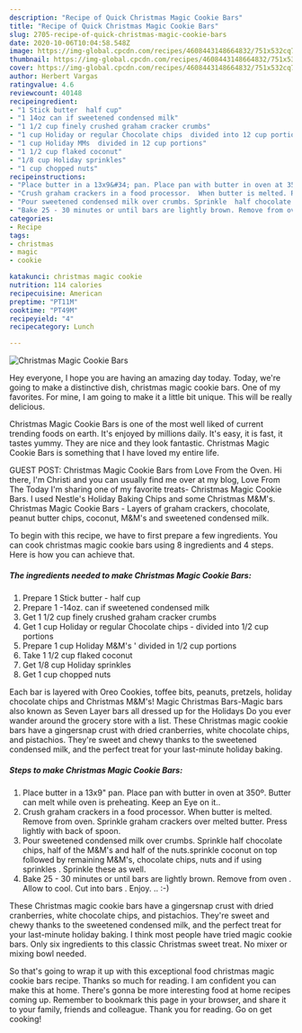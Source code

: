 ```yaml
---
description: "Recipe of Quick Christmas Magic Cookie Bars"
title: "Recipe of Quick Christmas Magic Cookie Bars"
slug: 2705-recipe-of-quick-christmas-magic-cookie-bars
date: 2020-10-06T10:04:58.548Z
image: https://img-global.cpcdn.com/recipes/4608443148664832/751x532cq70/christmas-magic-cookie-bars-recipe-main-photo.jpg
thumbnail: https://img-global.cpcdn.com/recipes/4608443148664832/751x532cq70/christmas-magic-cookie-bars-recipe-main-photo.jpg
cover: https://img-global.cpcdn.com/recipes/4608443148664832/751x532cq70/christmas-magic-cookie-bars-recipe-main-photo.jpg
author: Herbert Vargas
ratingvalue: 4.6
reviewcount: 40148
recipeingredient:
- "1 Stick butter  half cup"
- "1 14oz can if sweetened condensed milk"
- "1 1/2 cup finely crushed graham cracker crumbs"
- "1 cup Holiday or regular Chocolate chips  divided into 12 cup portions"
- "1 cup Holiday MMs  divided in 12 cup portions"
- "1 1/2 cup flaked coconut"
- "1/8 cup Holiday sprinkles"
- "1 cup chopped nuts"
recipeinstructions:
- "Place butter in a 13x9&#34; pan. Place pan with butter in oven at 350º. Butter can melt while oven is preheating. Keep an Eye on it.."
- "Crush graham crackers in a food processor.  When butter is melted. Remove from oven.  Sprinkle graham crackers over melted butter. Press lightly with back of spoon."
- "Pour sweetened condensed milk over crumbs. Sprinkle  half chocolate chips,  half of the M&amp;M&#39;s and half of the nuts.sprinkle coconut on top followed by remaining M&amp;M&#39;s, chocolate chips, nuts and if using sprinkles . Sprinkle these as well."
- "Bake 25 - 30 minutes or until bars are lightly brown. Remove from oven . Allow to cool.  Cut into bars . Enjoy. ..          :-)"
categories:
- Recipe
tags:
- christmas
- magic
- cookie

katakunci: christmas magic cookie 
nutrition: 114 calories
recipecuisine: American
preptime: "PT11M"
cooktime: "PT49M"
recipeyield: "4"
recipecategory: Lunch

---
```



![Christmas Magic Cookie Bars](https://img-global.cpcdn.com/recipes/4608443148664832/751x532cq70/christmas-magic-cookie-bars-recipe-main-photo.jpg)

Hey everyone, I hope you are having an amazing day today. Today, we're going to make a distinctive dish, christmas magic cookie bars. One of my favorites. For mine, I am going to make it a little bit unique. This will be really delicious.

Christmas Magic Cookie Bars is one of the most well liked of current trending foods on earth. It's enjoyed by millions daily. It's easy, it is fast, it tastes yummy. They are nice and they look fantastic. Christmas Magic Cookie Bars is something that I have loved my entire life.

GUEST POST: Christmas Magic Cookie Bars from Love From the Oven. Hi there, I&#39;m Christi and you can usually find me over at my blog, Love From The Today I&#39;m sharing one of my favorite treats- Christmas Magic Cookie Bars. I used Nestle&#39;s Holiday Baking Chips and some Christmas M&amp;M&#39;s. Christmas Magic Cookie Bars - Layers of graham crackers, chocolate, peanut butter chips, coconut, M&amp;M&#39;s and sweetened condensed milk.


To begin with this recipe, we have to first prepare a few ingredients. You can cook christmas magic cookie bars using 8 ingredients and 4 steps. Here is how you can achieve that.

<!--inarticleads1-->

##### The ingredients needed to make Christmas Magic Cookie Bars:

1. Prepare 1 Stick butter - half cup
1. Prepare 1 -14oz. can if sweetened condensed milk
1. Get 1 1/2 cup finely crushed graham cracker crumbs
1. Get 1 cup Holiday or regular Chocolate chips - divided into 1/2 cup portions
1. Prepare 1 cup Holiday M&amp;M&#39;s &#39; divided in 1/2 cup portions
1. Take 1 1/2 cup flaked coconut
1. Get 1/8 cup Holiday sprinkles
1. Get 1 cup chopped nuts


Each bar is layered with Oreo Cookies, toffee bits, peanuts, pretzels, holiday chocolate chips and Christmas M&amp;M&#39;s! Magic Christmas Bars-Magic bars also known as Seven Layer bars all dressed up for the Holidays Do you ever wander around the grocery store with a list. These Christmas magic cookie bars have a gingersnap crust with dried cranberries, white chocolate chips, and pistachios. They&#39;re sweet and chewy thanks to the sweetened condensed milk, and the perfect treat for your last-minute holiday baking. 

<!--inarticleads2-->

##### Steps to make Christmas Magic Cookie Bars:

1. Place butter in a 13x9&#34; pan. Place pan with butter in oven at 350º. Butter can melt while oven is preheating. Keep an Eye on it..
1. Crush graham crackers in a food processor.  When butter is melted. Remove from oven.  Sprinkle graham crackers over melted butter. Press lightly with back of spoon.
1. Pour sweetened condensed milk over crumbs. Sprinkle  half chocolate chips,  half of the M&amp;M&#39;s and half of the nuts.sprinkle coconut on top followed by remaining M&amp;M&#39;s, chocolate chips, nuts and if using sprinkles . Sprinkle these as well.
1. Bake 25 - 30 minutes or until bars are lightly brown. Remove from oven . Allow to cool.  Cut into bars . Enjoy. ..          :-)


These Christmas magic cookie bars have a gingersnap crust with dried cranberries, white chocolate chips, and pistachios. They&#39;re sweet and chewy thanks to the sweetened condensed milk, and the perfect treat for your last-minute holiday baking. I think most people have tried magic cookie bars. Only six ingredients to this classic Christmas sweet treat. No mixer or mixing bowl needed. 

So that's going to wrap it up with this exceptional food christmas magic cookie bars recipe. Thanks so much for reading. I am confident you can make this at home. There's gonna be more interesting food at home recipes coming up. Remember to bookmark this page in your browser, and share it to your family, friends and colleague. Thank you for reading. Go on get cooking!
